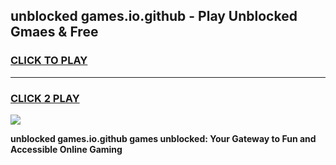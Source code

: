 
## unblocked games.io.github - Play Unblocked Gmaes & Free
<h3>
<a href="https://premium.freeplayer.one?title=unblocked_games.io.github&ref=19F">CLICK TO PLAY</a></h3>
<hr>

<h3>
<a href="https://premium.freeplayer.one?title=unblocked_games.io.github&ref=19F">CLICK 2 PLAY</a>
  
</h3>

<a href="https://premium.freeplayer.one?title=unblocked_games.io.github&ref=19F/"><img src="https://clearcache.store/games.png"></a>


**unblocked games.io.github games unblocked: Your Gateway to Fun and Accessible Online Gaming**
